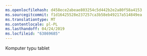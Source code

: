 ```yaml
---
ms.openlocfilehash: d458ece2abeae803254c5d442b2e2a80f58a4153
ms.sourcegitcommit: f1d16425528e237257ca3b58eb49217a514849ea
ms.translationtype: MT
ms.contentlocale: pl-PL
ms.lasthandoff: 04/24/2019
ms.locfileid: "63869685"
---
```

Komputer typu tablet